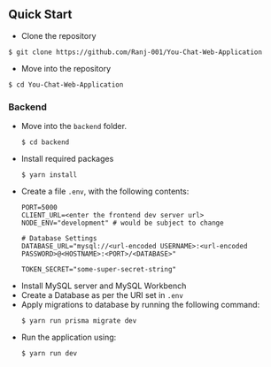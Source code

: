## Quick Start
- Clone the repository
```console
$ git clone https://github.com/Ranj-001/You-Chat-Web-Application
```
- Move into the repository
```console
$ cd You-Chat-Web-Application
```

### Backend
- Move into the `backend` folder.
    ```console
    $ cd backend
    ```
- Install required packages
    ```console
    $ yarn install
    ```
- Create a file `.env`, with the following contents:
    ```env
    PORT=5000
    CLIENT_URL=<enter the frontend dev server url>
    NODE_ENV="development" # would be subject to change
    
    # Database Settings
    DATABASE_URL="mysql://<url-encoded USERNAME>:<url-encoded PASSWORD>@<HOSTNAME>:<PORT>/<DATABASE>"

    TOKEN_SECRET="some-super-secret-string"
    ```
- Install MySQL server and MySQL Workbench
- Create a Database as per the URI set in `.env`
- Apply migrations to database by running the following command:
    ```console
    $ yarn run prisma migrate dev
    ```
- Run the application using:
    ```console
    $ yarn run dev
    ```
